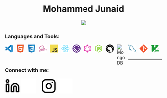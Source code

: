 <h1 align="center">Mohammed Junaid</h1>
<p align="center">

  
  
<p align="center">
  <img src="https://readme-typing-svg.demolab.com?font=Fira+Code&pause=1000&color=F79574&center=true&width=435&lines=AI%2FML+Developer;UI%2FUX+Designer+;Always+learning+new+things">
</p>



### Languages and Tools:

<img align="left" alt="Visual Studio Code" width="26px" src="img/vscode/vscode-original.svg" style="padding-right:10px;" />
<img align="left" alt="HTML5" width="26px" src="img/html5/html5-original.svg" style="padding-right:10px;" />
<img align="left" alt="CSS3" width="26px" src="img/css3/css3-original.svg" style="padding-right:10px;" />
<img align="left" alt="Sass" width="26px" src="img/sass/sass-original.svg" style="padding-right:10px;" />
<img align="left" alt="JavaScript" width="26px" src="img/javascript/javascript-original.svg" style="padding-right:10px;" />
<img align="left" alt="React" width="26px" src="img/react/react-original.svg" style="padding-right:10px;" />
<img align="left" alt="Gatsby" width="26px" src="img/gatsby/gatsby-original.svg" style="padding-right:10px;" />
<img align="left" alt="GraphQL" width="26px" src="img/graphql/graphql-plain.svg" style="padding-right:10px;" />
<img align="left" alt="Node.js" width="26px" src="img/nodejs/nodejs-original.svg" style="padding-right:10px;" />
<img align="left" alt="Deno" width="26px" src="./img/deno-light.svg" style="padding-right:10px;" />
<img align="left" alt="MongoDB" width="26px" src="img/monodb/mongodb-original.svg" style="padding-right:10px;" />
<img align="left" alt="MySQL" width="26px" src="img/mysql/mysql-original.svg" style="padding-right:10px;" />
<img align="left" alt="Git" width="26px" src="img/git/git-original.svg" style="padding-right:10px;" />
<img align="left" alt="Vim" width="26px" src="img/vim/vim-plain.svg" style="padding-right:10px;" />


<br />
<br />

---


### Connect with me:

[![website](./img/linkedin-light.svg)](https://www.linkedin.com/in/junaid-mohammed-03928018a/#gh-light-mode-only)
[![website](./img/linkedin-dark.svg)](https://www.linkedin.com/in/junaid-mohammed-03928018a/#gh-dark-mode-only)
&nbsp;&nbsp;
[![website](./img/instagram-light.svg)](https://www.instagram.com/alwaysbekinderthanyoufeel_#gh-light-mode-only)
[![website](./img/instagram-dark.svg)](https://www.instagram.com/alwaysbekinderthanyoufeel_#gh-dark-mode-only)


